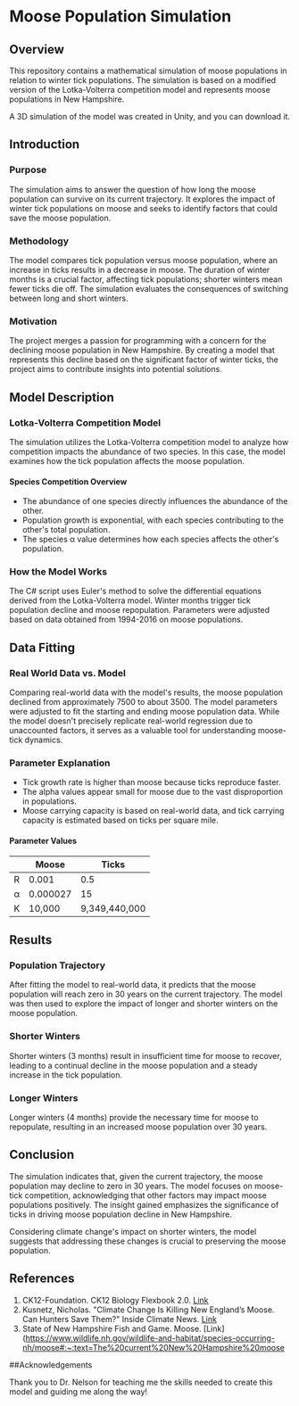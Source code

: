 # Moose Population Simulation

## Overview

This repository contains a mathematical simulation of moose populations in relation to winter tick populations. The simulation is based on a modified version of the Lotka-Volterra competition model and represents moose populations in New Hampshire.

A 3D simulation of the model was created in Unity, and you can download it.

## Introduction

### Purpose

The simulation aims to answer the question of how long the moose population can survive on its current trajectory. It explores the impact of winter tick populations on moose and seeks to identify factors that could save the moose population.

### Methodology

The model compares tick population versus moose population, where an increase in ticks results in a decrease in moose. The duration of winter months is a crucial factor, affecting tick populations; shorter winters mean fewer ticks die off. The simulation evaluates the consequences of switching between long and short winters.

### Motivation

The project merges a passion for programming with a concern for the declining moose population in New Hampshire. By creating a model that represents this decline based on the significant factor of winter ticks, the project aims to contribute insights into potential solutions.

## Model Description

### Lotka-Volterra Competition Model

The simulation utilizes the Lotka-Volterra competition model to analyze how competition impacts the abundance of two species. In this case, the model examines how the tick population affects the moose population.

#### Species Competition Overview

- The abundance of one species directly influences the abundance of the other.
- Population growth is exponential, with each species contributing to the other's total population.
- The species α value determines how each species affects the other's population.

### How the Model Works

The C# script uses Euler's method to solve the differential equations derived from the Lotka-Volterra model. Winter months trigger tick population decline and moose repopulation. Parameters were adjusted based on data obtained from 1994-2016 on moose populations.

## Data Fitting

### Real World Data vs. Model

Comparing real-world data with the model's results, the moose population declined from approximately 7500 to about 3500. The model parameters were adjusted to fit the starting and ending moose population data. While the model doesn't precisely replicate real-world regression due to unaccounted factors, it serves as a valuable tool for understanding moose-tick dynamics.

### Parameter Explanation

- Tick growth rate is higher than moose because ticks reproduce faster.
- The alpha values appear small for moose due to the vast disproportion in populations.
- Moose carrying capacity is based on real-world data, and tick carrying capacity is estimated based on ticks per square mile.

#### Parameter Values

|         | Moose       | Ticks          |
|---------|-------------|----------------|
| R       | 0.001       | 0.5            |
| α       | 0.000027    | 15             |
| K       | 10,000      | 9,349,440,000  |

## Results

### Population Trajectory

After fitting the model to real-world data, it predicts that the moose population will reach zero in 30 years on the current trajectory. The model was then used to explore the impact of longer and shorter winters on the moose population.

### Shorter Winters

Shorter winters (3 months) result in insufficient time for moose to recover, leading to a continual decline in the moose population and a steady increase in the tick population.

### Longer Winters

Longer winters (4 months) provide the necessary time for moose to repopulate, resulting in an increased moose population over 30 years.

## Conclusion

The simulation indicates that, given the current trajectory, the moose population may decline to zero in 30 years. The model focuses on moose-tick competition, acknowledging that other factors may impact moose populations positively. The insight gained emphasizes the significance of ticks in driving moose population decline in New Hampshire.

Considering climate change's impact on shorter winters, the model suggests that addressing these changes is crucial to preserving the moose population.

## References

1. CK12-Foundation. CK12 Biology Flexbook 2.0. [Link](https://flexbooks.ck12.org/cbook/ck-12-biology-flexbook-2.0/r135/section/6.14/primary/lesson/competition-bio/)
2. Kusnetz, Nicholas. "Climate Change Is Killing New England’s Moose. Can Hunters Save Them?" Inside Climate News. [Link](https://insideclimatenews.org/news/29052017/climate-change-ticks-killing-new-england-moose-hunters/)
3. State of New Hampshire Fish and Game. Moose. [Link](https://www.wildlife.nh.gov/wildlife-and-habitat/species-occurring-nh/moose#:~:text=The%20current%20New%20Hampshire%20moose

##Acknowledgements

Thank you to Dr. Nelson for teaching me the skills needed to create this model and guiding me along the way!
